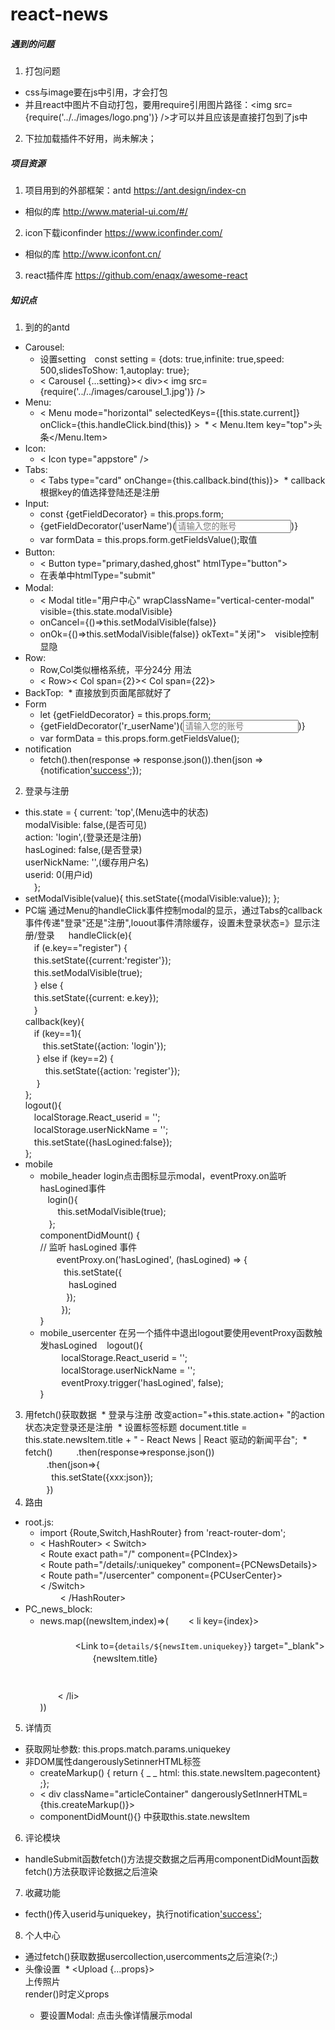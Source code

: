 # react-news

##### 遇到的问题
1. 打包问题
  * css与image要在js中引用，才会打包
  * 并且react中图片不自动打包，要用require引用图片路径：<img src={require('../../images/logo.png')} />才可以并且应该是直接打包到了js中
2. 下拉加载插件不好用，尚未解决；

##### 项目资源
1. 项目用到的外部框架：antd https://ant.design/index-cn
* 相似的库 http://www.material-ui.com/#/
2. icon下载iconfinder     https://www.iconfinder.com/
* 相似的库 http://www.iconfont.cn/
3. react插件库 https://github.com/enaqx/awesome-react

##### 知识点
1. 到的的antd
* Carousel:
  * 设置setting　const setting = {dots: true,infinite: true,speed: 500,slidesToShow: 1,autoplay: true};
  * < Carousel {...setting}>< div>< img src={require('../../images/carousel_1.jpg')} /></div></Carousel>
* Menu:
  * < Menu mode="horizontal" selectedKeys={[this.state.current]} onClick={this.handleClick.bind(this)} >
  * < Menu.Item key="top"><Icon type="appstore" />头条</Menu.Item>  </Menu>
* Icon:
  * < Icon type="appstore" />
* Tabs:
  * < Tabs type="card" onChange={this.callback.bind(this)}><TabPane tab="登录" key="1"></Tabpane></Tabs>
  * callback根据key的值选择登陆还是注册
* Input:
  * const {getFieldDecorator} = this.props.form;
  * {getFieldDecorator('userName')(<Input placeholder="请输入您的账号" />)}　　　　　
  * var formData = this.props.form.getFieldsValue();取值<br>
* Button:　
  * < Button type="primary,dashed,ghost" htmlType="button"></Button>
  * 在表单中htmlType="submit"
* Modal:　
  * < Modal title="用户中心" wrapClassName="vertical-center-modal" visible={this.state.modalVisible}
  * onCancel={()=>this.setModalVisible(false)}
  * onOk={()=>this.setModalVisible(false)} okText="关闭">　visible控制显隐
* Row:
  * Row,Col类似栅格系统，平分24分 用法　
  * < Row>< Col span={2}></Col>< Col span={22}></Col></Row>
* BackTop:
  * <BackTop />直接放到页面尾部就好了
* Form
  * let {getFieldDecorator} = this.props.form;
  * {getFieldDecorator('r_userName')(<Input placeholder="请输入您的账号" />)}
  * var formData = this.props.form.getFieldsValue();
* notification
  * fetch().then(response => response.json()).then(json => {notification['success']({message:'ReactNews提醒',description:'收藏此文章成功'});});
2. 登录与注册
* this.state = {
		current: 'top',(Menu选中的状态)<br>
		modalVisible: false,(是否可见)<br>
		action: 'login',(登录还是注册)<br>
	        hasLogined: false,(是否登录)<br>
		userNickName: '',(缓存用户名)<br>
		userid: 0(用户id)<br>
		 　};<br>
* setModalVisible(value){ this.setState({modalVisible:value}); };
* PC端 通过Menu的handleClick事件控制modal的显示，通过Tabs的callback事件传递"登录"还是"注册",louout事件清除缓存，设置未登录状态=》显示注册/登录
  　handleClick(e){<br>
		 　if (e.key=="register") {<br>
			 　this.setState({current:'register'});<br>
			 　this.setModalVisible(true);<br>
		 　} else {<br>
			 　this.setState({current: e.key});<br>
	 　}<br>
   callback(key){<br>
		  　if (key==1){<br>
			  　　this.setState({action: 'login'});<br>
		  　} else if (key==2) {<br>
			 　 　this.setState({action: 'register'});<br>
		  　}<br>
	  };<br>
   logout(){<br>
		 　localStorage.React_userid = '';<br>
		 　localStorage.userNickName = '';<br>
		 　this.setState({hasLogined:false});<br>
	  };
* mobile
  * mobile_header login点击图标显示modal，eventProxy.on监听hasLogined事件<br>
    login(){<br>
		 　　this.setModalVisible(true);<br>
	 　};<br>
   componentDidMount() {<br>
  	// 监听 hasLogined 事件<br>
    　eventProxy.on('hasLogined', (hasLogined) => {<br>
        　this.setState({<br>
         　hasLogined<br>
        　});<br>
      　});<br>
    }<br>
  * mobile_usercenter 在另一个插件中退出logout要使用eventProxy函数触发hasLogined
    logout(){<br>
      　localStorage.React_userid = '';<br>
      　localStorage.userNickName = '';<br>
      　eventProxy.trigger('hasLogined', false);<br>
    }<br>
3. 用fetch()获取数据
  * 登录与注册 改变action="+this.state.action+ "的action状态决定登录还是注册
  * 设置标签标题 document.title = this.state.newsItem.title + " - React News | React 驱动的新闻平台";
  * fetch()
      　.then(response=>response.json())<br>
      　.then(json=>{<br>
       　 this.setState({xxx:json});<br>
      　})<br>
4. 路由
* root.js:
  * import {Route,Switch,HashRouter} from 'react-router-dom';
  * < HashRouter>
	< Switch><br>
		< Route exact path="/" component={PCIndex}></Route><br>
		< Route path="/details/:uniquekey" component={PCNewsDetails}></Route><br>
		< Route path="/usercenter" component={PCUserCenter}></Route><br>
	< /Switch><br>
　　 < /HashRouter><br>
* PC_news_block:
  * news.map((newsItem,index)=>(
	 　　< li key={index}><br>
	 　　　<HashRouter><br>
	 　　　　<Link to={`details/${newsItem.uniquekey}`} target="_blank"><br>
	 　　　　　　{newsItem.title}<br>
	 　　　　</Link><br>
	 　　　</HashRouter><br>
	 　　< /li><br>
	))<br>
	
5. 详情页
* 获取网址参数: this.props.match.params.uniquekey
* 非DOM属性dangerouslySetinnerHTML标签
  * createMarkup() { return { _ _ html: this.state.newsItem.pagecontent} ;};
  * < div className="articleContainer" dangerouslySetInnerHTML={this.createMarkup()}></div>
  * componentDidMount(){} 中获取this.state.newsItem
6. 评论模块
* <Form onSubmit = {this.handleSubmit.bind(this)}> handleSubmit函数fetch()方法提交数据之后再用componentDidMount函数fetch()方法获取评论数据之后渲染
7. 收藏功能
* fecth()传入userid与uniquekey，执行notification['success']({message:'ReactNews提醒',description:'收藏此文章成功'});
8. 个人中心
* 通过fetch()获取数据usercollection,usercomments之后渲染(?:;)
* 头像设置
  * <Upload {...props}><Icon type="plus" /><div className="ant-upload-text">上传照片</div></Upload> render()时定义props
  * 要设置Modal: 点击头像详情展示modal
